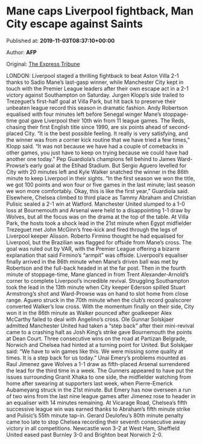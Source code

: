 
# Mane caps Liverpool fightback, Man City escape against Saints

Published at: **2019-11-03T08:37:10+00:00**

Author: **AFP**

Original: [The Express Tribune](https://tribune.com.pk/story/2092711/7-mane-caps-liverpool-fightback-man-city-escape-saints/)

LONDON: Liverpool staged a thrilling fightback to beat Aston Villa 2-1 thanks to Sadio Mane’s last-gasp winner, while Manchester City kept in touch with the Premier League leaders after their own escape act in a 2-1 victory against Southampton on Saturday.
Jurgen Klopp’s side trailed to Trezeguet’s first-half goal at Villa Park, but hit back to preserve their unbeaten league record this season in dramatic fashion.
Andy Robertson equalised with four minutes left before Senegal winger Mane’s stoppage-time goal gave Liverpool their 10th win from 11 league games.
The Reds, chasing their first English title since 1990, are six points ahead of second-placed City.
“It is the best possible feeling. It really is very satisfying, and the winner was from a corner kick routine that we have tried a few times,” Klopp said.
“It was not because we have had a couple of comebacks in other games, you just have to keep on trying because we could have had another one today.”
Pep Guardiola’s champions fell behind to James Ward-Prowse’s early goal at the Etihad Stadium.
But Sergio Aguero levelled for City with 20 minutes left and Kyle Walker snatched the winner in the 86th minute to keep Liverpool in their sights.
“In the first season we won the title, we got 100 points and won four or five games in the last minute; last season we won more comfortably. Okay, this is like the first year,” Guardiola said.
Elsewhere, Chelsea climbed to third place as Tammy Abraham and Christian Pulisic sealed a 2-1 win at Watford.
Manchester United slumped to a 1-0 loss at Bournemouth and Arsenal were held to a disappointing 1-1 draw by Wolves, but all the focus was on the drama at the top of the table.
At Villa Park, the hosts took a shock lead in the 21st minute when Egypt midfielder Trezeguet met John McGinn’s free-kick and fired through the legs of Liverpool keeper Alisson.
Roberto Firmino thought he had equalised for Liverpool, but the Brazilian was flagged for offside from Mane’s cross.
The goal was ruled out by VAR, with the Premier League offering a bizarre explanation that said Firmino’s “armpit” was offside.
Liverpool’s equaliser finally arrived in the 86th minute when Mane’s driven ball was met by Robertson and the full-back headed in at the far post.
Then in the fourth minute of stoppage-time, Mane glanced in from Trent Alexander-Arnold’s corner to complete Liverpool’s incredible revival.
Struggling Southampton took the lead in the 13th minute when City keeper Ederson spilled Stuart Armstrong’s shot and Ward-Prowse was on hand to slot home from close range.
Aguero struck in the 70th minute when the club’s record goalscorer converted Walker’s low cross.
With the momentum finally on their side, City won it in the 86th minute as Walker pounced after goalkeeper Alex McCarthy failed to deal with Angelino’s cross.
Ole Gunnar Solskjaer admitted Manchester United had taken a “step back” after their mini-revival came to a crashing halt as Josh King’s strike gave Bournemouth the points at Dean Court.
Three consecutive wins on the road at Partizan Belgrade, Norwich and Chelsea had hinted at a turning point for United.
But Solskjaer said: “We have to win games like this. We were missing some quality at times. It is a step back for us today.”
Unai Emery’s problems mounted as Raul Jimenez gave Wolves a 1-1 draw as fifth-placed Arsenal surrendered the lead for the third time in a week.
The Gunners appeared to have put the issues surrounding Granit Xhaka to one side, the midfielder watching from home after swearing at supporters last week, when Pierre-Emerick Aubameyang struck in the 21st minute.
But Emery has now overseen a run of two wins from the last nine league games after Jimenez rose to header in an equaliser with 14 minutes remaining.
At Vicarage Road, Chelsea’s fifth successive league win was earned thanks to Abraham’s fifth minute strike and Pulisic’s 55th minute tap-in.
Gerard Deulofeu’s 80th minute penalty came too late to stop Chelsea recording their seventh consecutive away victory in all competitions.
Newcastle won 3-2 at West Ham, Sheffield United eased past Burnley 3-0 and Brighton beat Norwich 2-0.
